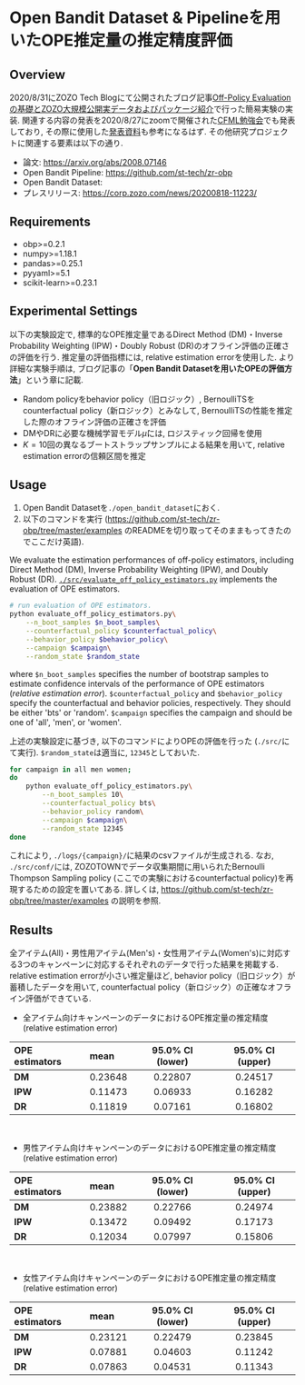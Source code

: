 # Open Bandit Dataset & Pipelineを用いたOPE推定量の推定精度評価

## Overview
2020/8/31にZOZO Tech Blogにて公開されたブログ記事[Off-Policy Evaluationの基礎とZOZO大規模公開実データおよびパッケージ紹介]()で行った簡易実験の実装. 関連する内容の発表を2020/8/27にzoomで開催された[CFML勉強会](https://cfml.connpass.com/event/183154/)でも発表しており, その際に使用した[発表資料]()も参考になるはず. その他研究プロジェクトに関連する要素は以下の通り.

- 論文: https://arxiv.org/abs/2008.07146
- Open Bandit Pipeline: https://github.com/st-tech/zr-obp
- Open Bandit Dataset:
- プレスリリース: https://corp.zozo.com/news/20200818-11223/

## Requirements
- obp>=0.2.1
- numpy>=1.18.1
- pandas>=0.25.1
- pyyaml>=5.1
- scikit-learn>=0.23.1


## Experimental Settings

以下の実験設定で, 標準的なOPE推定量であるDirect Method (DM)・Inverse Probability Weighting (IPW)・Doubly Robust (DR)のオフライン評価の正確さの評価を行う.
推定量の評価指標には, relative estimation errorを使用した.
より詳細な実験手順は, ブログ記事の「**Open Bandit Datasetを用いたOPEの評価方法**」という章に記載.

- Random policyをbehavior policy（旧ロジック）, BernoulliTSをcounterfactual policy（新ロジック）とみなして, BernoulliTSの性能を推定した際のオフライン評価の正確さを評価
- DMやDRに必要な機械学習モデル$\hat{\mu}$には, ロジスティック回帰を使用
- $K=10$回の異なるブートストラップサンプルによる結果を用いて, relative estimation errorの信頼区間を推定

## Usage

1. Open Bandit Datasetを`./open_bandit_dataset`におく.
2. 以下のコマンドを実行 (https://github.com/st-tech/zr-obp/tree/master/examples のREADMEを切り取ってそのままもってきたのでここだけ英語).

We evaluate the estimation performances of off-policy estimators, including Direct Method (DM), Inverse Probability Weighting (IPW), and Doubly Robust (DR).
[`./src/evaluate_off_policy_estimators.py`](./src/evaluate_off_policy_estimators.py) implements the evaluation of OPE estimators.

```bash
# run evaluation of OPE estimators.
python evaluate_off_policy_estimators.py\
    --n_boot_samples $n_boot_samples\
    --counterfactual_policy $counterfactual_policy\
    --behavior_policy $behavior_policy\
    --campaign $campaign\
    --random_state $random_state
```
where `$n_boot_samples` specifies the number of bootstrap samples to estimate confidence intervals of the performance of OPE estimators (*relative estimation error*).
`$counterfactual_policy` and `$behavior_policy` specify the counterfactual and behavior policies, respectively.
They should be either 'bts' or 'random'.
`$campaign` specifies the campaign and should be one of 'all', 'men', or 'women'.


上述の実験設定に基づき, 以下のコマンドによりOPEの評価を行った (`./src/`にて実行).
`$random_state`は適当に, `12345`としておいた.
```bash
for campaign in all men women;
do
    python evaluate_off_policy_estimators.py\
        --n_boot_samples 10\
        --counterfactual_policy bts\
        --behavior_policy random\
        --campaign $campaign\
        --random_state 12345
done
```

これにより, `./logs/{campaign}/`に結果のcsvファイルが生成される.
なお, `./src/conf/`には, ZOZOTOWNでデータ収集期間に用いられたBernoulli Thompson Sampling policy (ここでの実験におけるcounterfactual policy)を再現するための設定を置いてある. 詳しくは, https://github.com/st-tech/zr-obp/tree/master/examples の説明を参照.


## Results

全アイテム(All)・男性用アイテム(Men's)・女性用アイテム(Women's)に対応する3つのキャンペーンに対応するそれぞれのデータで行った結果を掲載する.
relative estimation errorが小さい推定量ほど, behavior policy（旧ロジック）が蓄積したデータを用いて, counterfactual policy（新ロジック）の正確なオフライン評価ができている.


<!-- <div align="center">
<div style="text-align: center;"> -->
- 全アイテム向けキャンペーンのデータにおけるOPE推定量の推定精度 (relative estimation error)
<!-- </div> -->

| **OPE estimators** | mean | 95.0% CI (lower) | 95.0% CI (upper) |
| :--- | :--- | :---: | :---: |
**DM** | 0.23648 | 0.22807 | 0.24517 |
**IPW** | 0.11473 | 0.06933 | 0.16282 |
**DR** | 0.11819 | 0.07161 | 0.16802 |

<br>

<!-- <div align="center">
<div style="text-align: center;"> -->
- 男性アイテム向けキャンペーンのデータにおけるOPE推定量の推定精度 (relative estimation error)
<!-- </div> -->

| **OPE estimators** | mean | 95.0% CI (lower) | 95.0% CI (upper) |
| :--- | :--- | :---: | :---: |
**DM** | 0.23882 | 0.22766 | 0.24974
**IPW** | 0.13472 | 0.09492 | 0.17173
**DR** | 0.12034 | 0.07997 | 0.15806
<!-- </div> -->

<br>

<!-- <div align="center">
<div style="text-align: center;"> -->
- 女性アイテム向けキャンペーンのデータにおけるOPE推定量の推定精度 (relative estimation error)
<!-- </div> -->

| **OPE estimators** | mean | 95.0% CI (lower) | 95.0% CI (upper) |
| :--- | :--- | :---: | :---: |
| **DM** | 0.23121 | 0.22479 | 0.23845 |
| **IPW** | 0.07881 | 0.04603 | 0.11242 |
| **DR** | 0.07863 | 0.04531 | 0.11343 |
<!-- </div> -->

